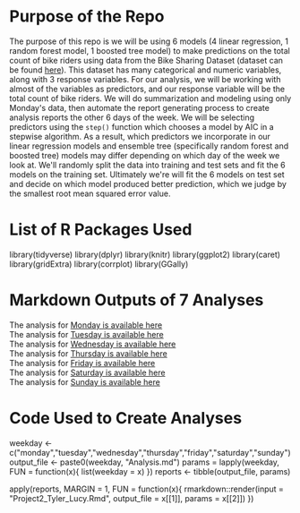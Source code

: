 # Purpose of the Repo
The purpose of this repo is we will be using 6 models (4 linear regression, 1 random forest model, 1 boosted tree model) to make predictions on the total count of bike riders using data from the Bike Sharing Dataset (dataset can be found [here](https://archive.ics.uci.edu/ml/datasets/Bike+Sharing+Dataset)). This dataset has many categorical and numeric variables, along with 3 response variables. For our analysis, we will be working with almost of the variables as predictors, and our response variable will be the total count of bike riders. We will do summarization and modeling using only Monday's data, then automate the report generating process to create analysis reports the other 6 days of the week. We will be selecting predictors using the `step()` function which chooses a model by AIC in a stepwise algorithm. As a result, which predictors we incorporate in our linear regression models and ensemble tree (specifically random forest and boosted tree) models may differ depending on which day of the week we look at. We'll randomly split the data into training and test sets and fit the 6 models on the training set. Ultimately we're will fit the 6 models on test set and decide on which model produced better prediction, which we judge by the smallest root mean squared error value.  

# List of R Packages Used
library(tidyverse)
library(dplyr)
library(knitr)
library(ggplot2)
library(caret)
library(gridExtra)
library(corrplot)
library(GGally)

# Markdown Outputs of 7 Analyses
The analysis for [Monday is available here](mondayAnalysis.md)\
The analysis for [Tuesday is available here](tuesdayAnalysis.md)\
The analysis for [Wednesday is available here](wednesdayAnalysis.md)\
The analysis for [Thursday is available here](thursdayAnalysis.md)\
The analysis for [Friday is available here](fridayAnalysis.md)\
The analysis for [Saturday is available here](saturdayAnalysis.md)\
The analysis for [Sunday is available here](sundayAnalysis.md)

# Code Used to Create Analyses
weekday <- c("monday","tuesday","wednesday","thursday","friday","saturday","sunday")
output_file <- paste0(weekday, "Analysis.md")
params = lapply(weekday, 
                FUN = function(x){
                  list(weekday = x)
                })
reports <- tibble(output_file, params)

apply(reports, MARGIN = 1,
      FUN = function(x){
        rmarkdown::render(input = "Project2_Tyler_Lucy.Rmd", output_file = x[[1]], params = x[[2]])
      })
